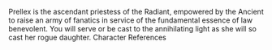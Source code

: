 Prellex is the ascendant priestess of the  Radiant, empowered by the Ancient to raise an army of fanatics in service of the fundamental essence of law benevolent. You will serve or be cast to the annihilating light as she will so cast her rogue daughter.
Character References

